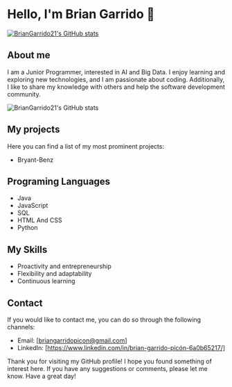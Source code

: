 # Hello, I'm Brian Garrido 👋
[![BrianGarrido21's GitHub stats](https://github-readme-stats.vercel.app/api?username=BrianGarrido21)](https://github.com/BrianGarrido21/github-readme-stats)

## About me

I am a Junior Programmer, interested in AI and Big Data. I enjoy learning and exploring new technologies, and I am passionate about coding. Additionally, I like to share my knowledge with others and help the software development community.

![BrianGarrido21's GitHub stats](https://github-readme-stats.vercel.app/api?username=BrianGarrido21&show_icons=true&theme=radical)

## My projects

Here you can find a list of my most prominent projects:

- Bryant-Benz

## Programing Languages

- Java
- JavaScript
- SQL
- HTML And CSS
- Python

## My Skills

- Proactivity and entrepreneurship
- Flexibility and adaptability
- Continuous learning

## Contact

If you would like to contact me, you can do so through the following channels:

- Email: [briangarridopicon@gmail.com]
- LinkedIn: [https://www.linkedin.com/in/brian-garrido-picón-6a0b65217/]

Thank you for visiting my GitHub profile! I hope you found something of interest here. If you have any suggestions or comments, please let me know. Have a great day!
